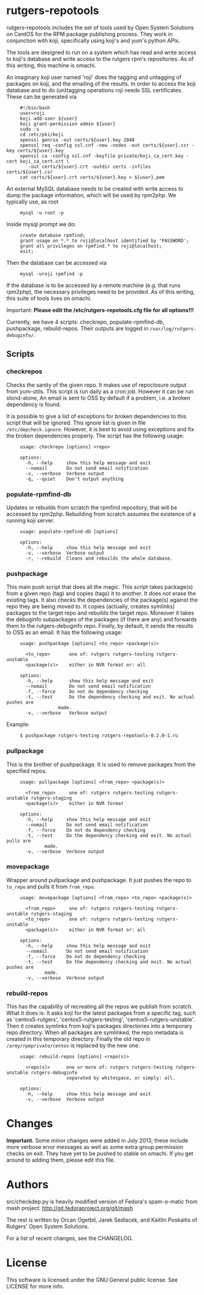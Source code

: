 rutgers-repotools
=================
rutgers-repotools includes the set of tools used by Open System Solutions on
CentOS for the RPM package publishing process. They work in conjunction with
koji, specifically using koji's and yum's python APIs.

The tools are designed to run on a system which has read and write access to
koji's database and write access to the rutgers rpm's repositories. As of this
writing, this machine is omachi.

An imaginary koji user named 'roji' does the tagging and untagging of packages
on koji, and the emailing of the results. In order to access the koji database
and to do (un)tagging operations roji needs SSL certificates. These can be
generated via
```
     #!/bin/bash
     user=roji
     koji add-user ${user}
     koji grant-permission admin ${user}
     sudo -s
     cd /etc/pki/koji
     openssl genrsa -out certs/${user}.key 2048
     openssl req -config ssl.cnf -new -nodes -out certs/${user}.csr -key certs/${user}.key
     openssl ca -config ssl.cnf -keyfile private/koji_ca_cert.key -cert koji_ca_cert.crt \
        -out certs/${user}.crt -outdir certs -infiles certs/${user}.csr
     cat certs/${user}.crt certs/${user}.key > ${user}.pem
```
An external MySQL database needs to be created with write access to dump the package
information, which will be used by rpm2php. We typically use, as root
```
     mysql -u root -p
```
Inside mysql prompt we do:
```
     create database rpmfind;
     grant usage on *.* to roji@localhost identified by 'PASSWORD';
     grant all privileges on rpmfind.* to roji@localhost;
     exit;
```
Then the database can be accessed via
```
     mysql -uroji rpmfind -p
```
If the database is to be accessed by a remote machine (e.g. that runs rpm2php),
the necessary privileges need to be provided. As of this writing, this suite of
tools lives on omachi.

Important: **Please edit the /etc/rutgers-repotools.cfg file for all
options!!!**

Currently, we have 4 scripts: checkrepo, populate-rpmfind-db, pushpackage,
rebuild-repos. Their outputs are logged in `/var/log/rutgers-debuginfo/`.

Scripts
-------
### checkrepos
Checks the sanity of the given repo. It makes use of repoclosure output from
yum-utils. This script is run daily as a cron job. However it can be run
stond-alone, An email is sent to OSS by default if a problem, i.e. a broken
dependency is found. 

It is possible to give a list of exceptions for broken dependencies to this
script that will be ignored. This ignore list is given in file
`/etc/depcheck.ignore`. However, it is best to avoid using exceptions and fix
the broken dependencies properly. The script has the following usage:
```
     usage: checkrepo [options] <repo>

     options:
       -h, --help     show this help message and exit
       --nomail       Do not send email notification
       -v, --verbose  Verbose output
       -q, --quiet    Don't output anything
```

### populate-rpmfind-db
Updates or rebuilds from scratch the rpmfind repository, that will be accessed by
rpm2php. Rebuilding from scratch assumes the existence of a running koji server.
```
     usage: populate-rpmfind-db [options]

     options:
       -h, --help     show this help message and exit
       -v, --verbose  Verbose output
       -r, --rebuild  Cleans and rebuilds the whole database.
```

### pushpackage
This main push script that does all the magic. This script takes package(s) from
a given repo (tag) and copies (tags) it to another. It does not erase
the existing tags. It also checks the dependencies of the package(s) against the
repo they are being moved to. It copies (actually, creates symlinks) packages to
the target repo and rebuilds the target repo. Moreover it takes the debuginfo
subpackages of the packages (if there are any) and forwards them to the 
rutgers-debuginfo repo. Finally, by default, it sends the results to OSS as an 
email. It has the following usage:
```
     usage: pushpackage [options] <to_repo> <package(s)>

       <to_repo>       one of: rutgers rutgers-testing rutgers-unstable
       <package(s)>    either in NVR format or: all

     options:
       -h, --help      show this help message and exit
       --nomail        Do not send email notification
       -f, --force     Do not do dependency checking
       -t, --test      Do the dependency checking and exit. No actual pushes are
       	   	       made.
       -v, --verbose   Verbose output
```

Example:
```
     $ pushpackage rutgers-testing rutgers-repotools-0.2.0-1.ru
```


### pullpackage
This is the brother of pushpackage. It is used to remove packages from the
specified repos.
```
     usage: pullpackage [options] <from_repo> <package(s)>

       <from_repo>     one of: rutgers rutgers-testing rutgers-unstable rutgers-staging
       <package(s)>    either in NVR format

     options:
       -h, --help     show this help message and exit
       --nomail       Do not send email notification
       -f, --force    Do not do dependency checking
       -t, --test     Do the dependency checking and exit. No actual pulls are
		      made.
       -v, --verbose  Verbose output
```

### movepackage
Wrapper around pullpackage and pushpackage. It just pushes the repo to
`to_repo` and pulls it from `from_repo`.
```
     usage: movepackage [options] <from_repo> <to_repo> <package(s)>

       <from_repo>     one of: rutgers rutgers-testing rutgers-unstable rutgers-staging
       <to_repo>       one of: rutgers rutgers-testing rutgers-unstable
       <package(s)>    either in NVR format or: all

     options:
       -h, --help     show this help message and exit
       --nomail       Do not send email notification
       -f, --force    Do not do dependency checking
       -t, --test     Do the dependency checking and exit. No actual pushes are
		      made.
       -v, --verbose  Verbose output
```

### rebuild-repos
This has the capability of recreating all the repos we publish from scratch.
What it does is: It asks koji for the latest packages from a specific tag,
such as 'centos5-rutgers', 'centos5-rutgers-testing', 'centos5-rutgers-unstable'.
Then it creates symlinks from koji's packages directories into a temporary
repo directory. When all packages are symlinked, the repo metadata is created in
this temporary directory. Finally the old repo in `/army/rpmprivate/centos` is
replaced by the new one.
```
     usage: rebuild-repos [options] <repo(s)>

       <repo(s)>      one or more of: rutgers rutgers-testing rutgers-unstable rutgers-debuginfo
                      separated by whitespace, or simply: all.

     options:
       -h, --help     show this help message and exit
       -v, --verbose  Verbose output
```

Changes
=======
**Important.** Some minor changes were added in July 2013; these include more
verbose error messages as well as some extra group permission checks on exit.
They have yet to be pushed to stable on omachi. If you get around to adding
them, please edit this file.

Authors
=======
src/checkdep.py is heavily modified version of Fedora's spam-o-matic from mash
project:
http://git.fedoraproject.org/git/mash

The rest is written by Orcan Ogetbil, Jarek Sedlacek, and Kaitlin Poskaitis of Rutgers'
Open System Solutions.

For a list of recent changes, see the CHANGELOG.

License
=======
This software is licensed under the GNU General public license. See LICENSE
for more info.
